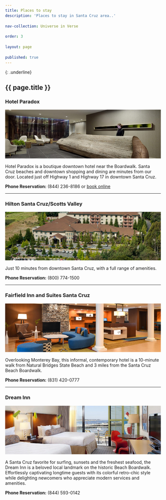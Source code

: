 ```yaml
---
title: Places to stay
description: 'Places to stay in Santa Cruz area..'

nav-collection: Universe in Verse

order: 3

layout: page

published: true
---
```

{: .underline}
## {{ page.title }}

### Hotel Paradox

![Hotel Paradox](images/hotel-paradox.jpg)

Hotel Paradox is a boutique downtown hotel near the Boardwalk. Santa Cruz beaches and downtown shopping and dining are minutes from our door. Located just off Highway 1 and Highway 17 in downtown Santa Cruz.

**Phone Reservation:** (844) 236-8186 or [book online](https://www.marriott.com/events/start.mi?id=1579052459854&key=GRP)

---

### Hilton Santa Cruz/Scotts Valley

![Hilton Santa Cruz/Scotts Valley](images/hilton-hotel.jpg)

Just 10 minutes from downtown Santa Cruz, with a full range of amenities.

**Phone Reservation:** (800) 774-1500

---

### Fairfield Inn and Suites Santa Cruz

![Fairfield Inn and Suites Santa Cruz](images/fairfield-inn.jpg)

Overlooking Monterey Bay, this informal, contemporary hotel is a 10-minute walk from Natural Bridges State Beach and 3 miles from the Santa Cruz Beach Boardwalk.

**Phone Reservation:** (831) 420-0777

---

### Dream Inn

![Dream Inn](images/dream-inn.jpg)

A Santa Cruz favorite for surfing, sunsets and the freshest seafood, the Dream Inn is a beloved local landmark on the historic Beach Boardwalk. Effortlessly captivating longtime guests with its colorful retro-chic style while delighting newcomers who appreciate modern services and amenities.

**Phone Reservation:** (844) 593-0142

